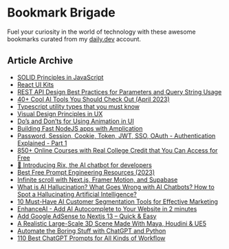 # Bookmark Brigade
Fuel your curiosity in the world of technology with these awesome bookmarks curated from my [daily.dev](https://app.daily.dev/Anmol-Baranwal) account.

## Article Archive

<!-- DAILY-DEV-BOOKMARKS:START -->
- [SOLID Principles in JavaScript](https://app.daily.dev/posts/knkof7hXM?utm_source=rss&utm_medium=bookmarks&utm_campaign=iWZFqWGzJuZ3TMf4ZW9aZ)
- [React UI Kits](https://app.daily.dev/posts/64bffed928742525bbab0da6b3db80ca?utm_source=rss&utm_medium=bookmarks&utm_campaign=iWZFqWGzJuZ3TMf4ZW9aZ)
- [REST API Design Best Practices for Parameters and Query String Usage](https://app.daily.dev/posts/332708909d7aff932b6337d35c61333c?utm_source=rss&utm_medium=bookmarks&utm_campaign=iWZFqWGzJuZ3TMf4ZW9aZ)
- [40+ Cool AI Tools You Should Check Out &lpar;April 2023&rpar;](https://app.daily.dev/posts/mcCRnGOyp?utm_source=rss&utm_medium=bookmarks&utm_campaign=iWZFqWGzJuZ3TMf4ZW9aZ)
- [Typescript utility types that you must know](https://app.daily.dev/posts/FaHbH1Oaz?utm_source=rss&utm_medium=bookmarks&utm_campaign=iWZFqWGzJuZ3TMf4ZW9aZ)
- [Visual Design Principles in UX](https://app.daily.dev/posts/O4y2gCoxD?utm_source=rss&utm_medium=bookmarks&utm_campaign=iWZFqWGzJuZ3TMf4ZW9aZ)
- [Do’s and Don’ts for Using Animation in UI](https://app.daily.dev/posts/iymIG2iLh?utm_source=rss&utm_medium=bookmarks&utm_campaign=iWZFqWGzJuZ3TMf4ZW9aZ)
- [Building Fast NodeJS apps with Amplication](https://app.daily.dev/posts/eAzrz8Tuh?utm_source=rss&utm_medium=bookmarks&utm_campaign=iWZFqWGzJuZ3TMf4ZW9aZ)
- [Password, Session, Cookie, Token, JWT, SSO, OAuth - Authentication Explained - Part 1](https://app.daily.dev/posts/713XF4kHD?utm_source=rss&utm_medium=bookmarks&utm_campaign=iWZFqWGzJuZ3TMf4ZW9aZ)
- [850+ Online Courses with Real College Credit that You Can Access for Free](https://app.daily.dev/posts/Yc2VowP6i?utm_source=rss&utm_medium=bookmarks&utm_campaign=iWZFqWGzJuZ3TMf4ZW9aZ)
- [🚀 Introducing Rix, the AI chatbot for developers](https://app.daily.dev/posts/19x8j76mM?utm_source=rss&utm_medium=bookmarks&utm_campaign=iWZFqWGzJuZ3TMf4ZW9aZ)
- [Best Free Prompt Engineering Resources &lpar;2023&rpar;](https://app.daily.dev/posts/8NgZylkgx?utm_source=rss&utm_medium=bookmarks&utm_campaign=iWZFqWGzJuZ3TMf4ZW9aZ)
- [Infinite scroll with Next.js, Framer Motion, and Supabase](https://app.daily.dev/posts/TO9Cep64r?utm_source=rss&utm_medium=bookmarks&utm_campaign=iWZFqWGzJuZ3TMf4ZW9aZ)
- [What is AI Hallucination? What Goes Wrong with AI Chatbots? How to Spot a Hallucinating Artificial Intelligence?](https://app.daily.dev/posts/8VNaJoabB?utm_source=rss&utm_medium=bookmarks&utm_campaign=iWZFqWGzJuZ3TMf4ZW9aZ)
- [10 Must-Have AI Customer Segmentation Tools for Effective Marketing](https://app.daily.dev/posts/rfS7KP5SH?utm_source=rss&utm_medium=bookmarks&utm_campaign=iWZFqWGzJuZ3TMf4ZW9aZ)
- [EnhanceAI - Add AI Autocomplete to Your Website in 2 minutes](https://app.daily.dev/posts/jgAulvr72?utm_source=rss&utm_medium=bookmarks&utm_campaign=iWZFqWGzJuZ3TMf4ZW9aZ)
- [Add Google AdSense to Nextjs 13 – Quick &amp; Easy](https://app.daily.dev/posts/mcOxF8Js6?utm_source=rss&utm_medium=bookmarks&utm_campaign=iWZFqWGzJuZ3TMf4ZW9aZ)
- [A Realistic Large-Scale 3D Scene Made With Maya, Houdini &amp; UE5](https://app.daily.dev/posts/LV2EG5FVO?utm_source=rss&utm_medium=bookmarks&utm_campaign=iWZFqWGzJuZ3TMf4ZW9aZ)
- [Automate the Boring Stuff with ChatGPT and Python](https://app.daily.dev/posts/7OVl4yY1T?utm_source=rss&utm_medium=bookmarks&utm_campaign=iWZFqWGzJuZ3TMf4ZW9aZ)
- [110 Best ChatGPT Prompts for All Kinds of Workflow](https://app.daily.dev/posts/09WDbY8Gx?utm_source=rss&utm_medium=bookmarks&utm_campaign=iWZFqWGzJuZ3TMf4ZW9aZ)
<!-- DAILY-DEV-BOOKMARKS:END -->

